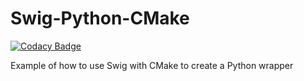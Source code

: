 # Swig-Python-CMake

[![Codacy Badge](https://api.codacy.com/project/badge/Grade/606868027b1c4ba0a8ad3ca9dba3766a)](https://app.codacy.com/app/effepivi/Swig-Python-CMake?utm_source=github.com&utm_medium=referral&utm_content=effepivi/Swig-Python-CMake&utm_campaign=Badge_Grade_Dashboard)

Example of how to use Swig with CMake to create a Python wrapper

